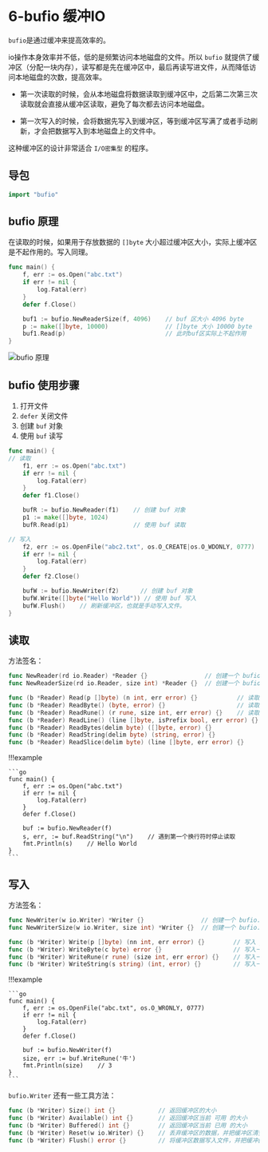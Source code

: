 # 6-bufio 缓冲IO

`bufio`是通过缓冲来提高效率的。

io操作本身效率并不低，低的是频繁访问本地磁盘的文件。所以 `bufio` 就提供了缓冲区（分配一块内存），读写都是先在缓冲区中，最后再读写进文件，从而降低访问本地磁盘的次数，提高效率。

- 第一次读取的时候，会从本地磁盘将数据读取到缓冲区中，之后第二次第三次读取就会直接从缓冲区读取，避免了每次都去访问本地磁盘。

- 第一次写入的时候，会将数据先写入到缓冲区，等到缓冲区写满了或者手动刷新，才会把数据写入到本地磁盘上的文件中。

这种缓冲区的设计非常适合 `I/O密集型` 的程序。

## 导包

```go
import "bufio"
```

## bufio 原理

在读取的时候，如果用于存放数据的 `[]byte` 大小超过缓冲区大小，实际上缓冲区是不起作用的。写入同理。

```go
func main() {
    f, err := os.Open("abc.txt")
    if err != nil {
        log.Fatal(err)
    }
    defer f.Close()

    buf1 := bufio.NewReaderSize(f, 4096)    // buf 区大小 4096 byte
    p := make([]byte, 10000)                // []byte 大小 10000 byte
    buf1.Read(p)                            // 此时buf区实际上不起作用
}
```

![bufio 原理](https://xcdn.loli.top/gh/TCP404/Picgo/blog/illustration-pic/Go/IMG/20210210115116792_10702.png)


## bufio 使用步骤
1. 打开文件
2. `defer` 关闭文件
3. 创建 `buf` 对象
4. 使用 `buf` 读写

```go
func main() {
// 读取
    f1, err := os.Open("abc.txt")
    if err != nil {
        log.Fatal(err)
    }
    defer f1.Close()

    bufR := bufio.NewReader(f1)    // 创建 buf 对象
    p1 := make([]byte, 1024)
    bufR.Read(p1)                  // 使用 buf 读取

// 写入
    f2, err := os.OpenFile("abc2.txt", os.O_CREATE|os.O_WDONLY, 0777)
    if err != nil {
        log.Fatal(err)
    }
    defer f2.Close()

    bufW := bufio.NewWriter(f2)      // 创建 buf 对象
    bufW.Write([]byte("Hello World")) // 使用 buf 写入
    bufW.Flush()    // 刷新缓冲区，也就是手动写入文件。
}
```

## 读取

方法签名：
```go
func NewReader(rd io.Reader) *Reader {}                // 创建一个 bufio.Reader 对象，默认缓冲区大小 4096 byte
func NewReaderSize(rd io.Reader, size int) *Reader {}  // 创建一个 bufio.Reader 对象，指定缓冲区大小 size byte

func (b *Reader) Read(p []byte) (n int, err error) {}           // 读取数据到 p 中
func (b *Reader) ReadByte() (byte, error) {}                    // 读取一个 byte 的数据
func (b *Reader) ReadRune() (r rune, size int, err error) {}    // 读取一个 rune 的数据
func (b *Reader) ReadLine() (line []byte, isPrefix bool, err error) {} // 读取一行数据,不建议使用
func (b *Reader) ReadBytes(delim byte) ([]byte, error) {}              // 遇到指定的字符 delim 停止，返回 []byte 格式
func (b *Reader) ReadString(delim byte) (string, error) {}             // 遇到指定的字符 delim 停止，返回 string 格式
func (b *Reader) ReadSlice(delim byte) (line []byte, err error) {}
```

!!!example

    ```go
    func main() {
        f, err := os.Open("abc.txt")
        if err != nil {
            log.Fatal(err)
        }
        defer f.Close()

        buf := bufio.NewReader(f)
        s, err, := buf.ReadString("\n")    // 遇到第一个换行符时停止读取
        fmt.Println(s)    // Hello World
    }
    ```

## 写入

方法签名：

```go
func NewWriter(w io.Writer) *Writer {}                // 创建一个 bufio.Writer 对象，默认缓冲区大小 4096 byte
func NewWriterSize(w io.Writer, size int) *Writer {}  // 创建一个 bufio.Writer 对象，指定缓冲区大小 size byte

func (b *Writer) Write(p []byte) (nn int, err error) {}        // 写入 p 中的数据，返回写入的字节数和错误
func (b *Writer) WriteByte(c byte) error {}                    // 写入一个 byte 数据，写入失败返回错误，写入成功返回 nil
func (b *Writer) WriteRune(r rune) (size int, err error) {}    // 写入一个 rune 数据，返回写入的字节数和错误
func (b *Writer) WriteString(s string) (int, error) {}         // 写入一个字符串，返回写入的字节数和错误
```

!!!example

    ```go
    func main() {
        f, err := os.OpenFile("abc.txt", os.O_WRONLY, 0777)
        if err != nil {
            log.Fatal(err)
        }
        defer f.Close()

        buf := bufio.NewWriter(f)
        size, err := buf.WriteRune('牛')
        fmt.Println(size)    // 3
    }
    ```

`bufio.Writer` 还有一些工具方法：

```go
func (b *Writer) Size() int {}            // 返回缓冲区的大小
func (b *Writer) Available() int {}       // 返回缓冲区当前 可用 的大小
func (b *Writer) Buffered() int {}        // 返回缓冲区当前 已用 的大小
func (b *Writer) Reset(w io.Writer) {}    // 丢弃缓冲区的数据，并把缓冲区清空
func (b *Writer) Flush() error {}         // 将缓冲区数据写入文件，并把缓冲区清空
```
